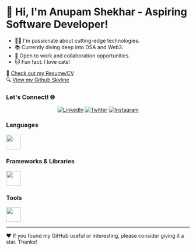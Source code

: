 # 👋 Hi, I'm Anupam Shekhar - Aspiring Software Developer!

- 👨‍💻 I'm passionate about cutting-edge technologies.
- 📚 Currently diving deep into DSA and Web3.
- 💼 Open to work and collaboration opportunities.
- 🐱 Fun fact: I love cats!

📝 [Check out my Resume/CV](https://anupamshekhar.tech/resume.pdf)<br>
🔍 [View my Github Skyline](https://skyline.github.com/ianupamshekhar)

### Let's Connect! 🌐
<div align="center">
   <!-- Add your social links here -->
   <a href="https://www.linkedin.com/in/anupamshekhar/" target="_blank"><img alt="LinkedIn" src="https://img.shields.io/badge/linkedin-%230077B5.svg?&style=for-the-badge&logo=linkedin&logoColor=white" /></a>
   <a href="https://twitter.com/ianupamshekhar" target="_blank"><img alt="Twitter" src="https://img.shields.io/badge/twitter-%231DA1F2.svg?&style=for-the-badge&logo=twitter&logoColor=white" /></a>
   <a href="https://www.instagram.com/ianupamshekhar/" target="_blank"><img alt = "Instagram" src="https://img.shields.io/badge/instagram-%23E4405F.svg?&style=for-the-badge&logo=instagram&logoColor=white" /></a>
</div>

### Languages
<!-- your language icons here -->
<!-- Example: -->
<img src="https://cdn.jsdelivr.net/gh/devicons/devicon/icons/java/java-original.svg" width="40" height="40"/> 

### Frameworks & Libraries
<!-- your framework and library icons here -->
<!-- Example: -->
<img src="https://cdn.jsdelivr.net/gh/devicons/devicon/icons/react/react-original.svg" width="40" height="40"/> 

### Tools
<!-- your tool icons here -->
<!-- Example: -->
<img src="https://cdn.jsdelivr.net/gh/devicons/devicon/icons/vscode/vscode-original.svg" width="40" height="40"/> 

<!-- ### Thanks for visiting! 🎉
![Visitors](https://profile-counter.glitch.me/ianupamshekhar/count.svg) -->

---

❤️ If you found my GitHub useful or interesting, please consider giving it a star. Thanks!
